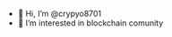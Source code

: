 - 👋 Hi, I’m @crypyo8701
- 👀 I’m interested in blockchain comunity

<!---
crypyo8701/crypyo8701 is a ✨ special ✨ repository because its `README.md` (this file) appears on your GitHub profile.
You can click the Preview link to take a look at your changes.
--->
